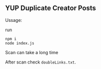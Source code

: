 <!--
 Copyright (c) 2021 Andrei O.

 This software is released under the MIT License.
 https://opensource.org/licenses/MIT
-->

## YUP Duplicate Creator Posts

Ussage:

run

```
npm i
node index.js
```

Scan can take a long time

After scan check `doubleLinks.txt`.
